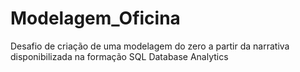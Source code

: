 # Modelagem_Oficina
Desafio de criação de uma modelagem do zero a partir da narrativa disponibilizada na formação SQL Database Analytics
